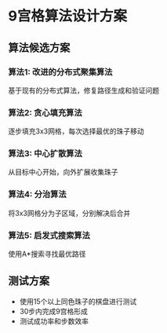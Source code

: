 # 9宫格算法设计方案

## 算法候选方案

### 算法1: 改进的分布式聚集算法
基于现有的分布式算法，修复路径生成和验证问题

### 算法2: 贪心填充算法  
逐步填充3x3网格，每次选择最优的珠子移动

### 算法3: 中心扩散算法
从目标中心开始，向外扩展收集珠子

### 算法4: 分治算法
将3x3网格分为子区域，分别解决后合并

### 算法5: 启发式搜索算法
使用A*搜索寻找最优路径

## 测试方案
- 使用15个以上同色珠子的棋盘进行测试
- 30步内完成9宫格形成
- 测试成功率和步数效率